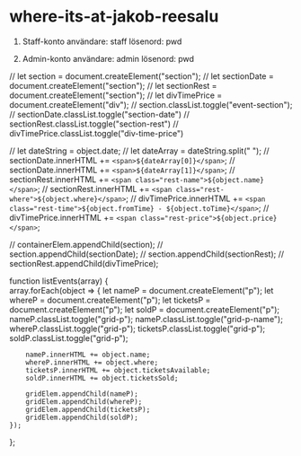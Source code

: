 # where-its-at-jakob-reesalu

1. Staff-konto
användare: staff
lösenord: pwd

2. Admin-konto
användare: admin
lösenord: pwd



<!-- OLD CODE BACKUP -->
// let section = document.createElement("section");
// let sectionDate = document.createElement("section");
// let sectionRest = document.createElement("section");
// let divTimePrice = document.createElement("div");
// section.classList.toggle("event-section");
// sectionDate.classList.toggle("section-date")
// sectionRest.classList.toggle("section-rest")
// divTimePrice.classList.toggle("div-time-price")

// let dateString = object.date;
// let dateArray = dateString.split(" ");
// sectionDate.innerHTML += `<span>${dateArray[0]}</span>`;
// sectionDate.innerHTML += `<span>${dateArray[1]}</span>`;
// sectionRest.innerHTML += `<span class="rest-name">${object.name}</span>`;
// sectionRest.innerHTML += `<span class="rest-where">${object.where}</span>`;
// divTimePrice.innerHTML += `<span class="rest-time">${object.fromTime} - ${object.toTime}</span>`;
// divTimePrice.innerHTML += `<span class="rest-price">${object.price}</span>`;

// containerElem.appendChild(section);
// section.appendChild(sectionDate);
// section.appendChild(sectionRest);
// sectionRest.appendChild(divTimePrice);

<!-- create.js -->
function listEvents(array) {    
    array.forEach(object => {
        let nameP = document.createElement("p");
        let whereP = document.createElement("p");
        let ticketsP = document.createElement("p");
        let soldP = document.createElement("p");
        nameP.classList.toggle("grid-p");
        nameP.classList.toggle("grid-p-name");
        whereP.classList.toggle("grid-p");
        ticketsP.classList.toggle("grid-p");
        soldP.classList.toggle("grid-p");

        nameP.innerHTML += object.name;
        whereP.innerHTML += object.where;
        ticketsP.innerHTML += object.ticketsAvailable;
        soldP.innerHTML += object.ticketsSold;
        
        gridElem.appendChild(nameP);
        gridElem.appendChild(whereP);
        gridElem.appendChild(ticketsP);
        gridElem.appendChild(soldP);
    });
};

